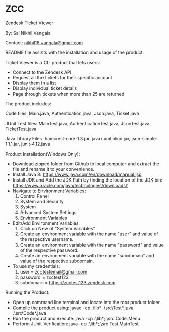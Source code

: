 # ZCC
Zendesk Ticket Viewer

By: Sai Nikhil Vangala

Contact: nikhil16.vangala@gmail.com


README file assists with the installation and usage of the product.


Ticket Viewer is a CLI product that lets users:
* Connect to the Zendesk API
* Request all the tickets for their specific account
* Display them in a list
* Display individual ticket details
* Page through tickets when more than 25 are returned

The product includes:

Code files: Main.java, Authentication.java, Json.java, Ticket.java

JUnit Test files: MainTest.java, AuthenticationTest.java, JsonTest.java, TicketTest.java

Java Library Files: hamcrest-core-1.3.jar, javax.xml.blind.jar, json-simple-1.1.1.jar, junit-4.12.java

Product Installation(Windows Only):
* Download zipped folder from Github to local computer and extract the file and rename it to your convenience.
* Install Java 8: https://www.java.com/en/download/manual.jsp
* Install JDK and Add the JDK Path by finding the location of the JDK bin: https://www.oracle.com/java/technologies/downloads/
* Navigate to Environment Variables:
    1) Control Panel
    2) System and Security
    3) System
    4) Advanced System Settings
    5) Environment Variables
* Edit/Add Environment Variables:
    1) Click on New of "System Variables"
    2) Create an environment variable with the name "user" and value of the respective username.
    3) Create an environment variable with the name "password" and value of the respective password.
    4) Create an environment variable with the name "subdomain" and value of the respective subdomain.
* To use my credentials:
    1) user = zcctestemail@gmail.com
    2) password = zcctest123
    3) subdomain = https://zcctest123.zendesk.com

Running the Product:
* Open up command line terminal and locate into the root product folder.
* Compile the product using: javac -cp .\lib\* .\src\Test\*.java .\src\Code\*.java
* Run the product and execute: java -cp .\lib\*;.\src Code.Menu
* Perform JUnit Verification: java -cp .\lib\*;.\src Test.MainTest
